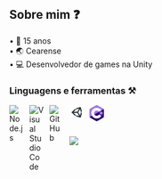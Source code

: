 ## Sobre mim ❓
• 🎂 15 anos<br>
• 🌏 Cearense<br>
• 💻 Desenvolvedor de games na Unity<br>

### Linguagens e ferramentas ⚒️
<img align="left" alt="Node.js" width="26px" src="https://cdn.jsdelivr.net/gh/devicons/devicon/icons/nodejs/nodejs-original.svg" style="padding-right:10px;"/>
<img align="left" alt="Visual Studio Code" width="26px" src="https://cdn.jsdelivr.net/gh/devicons/devicon/icons/vscode/vscode-original.svg" style="padding-right:10px;"/>
<img align="left" alt="GitHub" width="26px" src="https://user-images.githubusercontent.com/3369400/139447912-e0f43f33-6d9f-45f8-be46-2df5bbc91289.png" style="padding-right:10px;"/>
<img align="left" alt="Unity" width="26px" src="https://raw.githubusercontent.com/higaslk/higaslk/2b6876fd63fcfccffd17c11d7905556039ce9aba/assets/icons/unity_logo.svg" style="padding-right:10px;"/>
<img align="left" alt="Csharp" width="26px" src="https://raw.githubusercontent.com/higaslk/higaslk/33c87f95d50cf6eb103d33cfa9d8b9127068e876/assets/icons/csharp_logo.svg" style="padding-right:10px;"/>
<br>

#
<img src="https://github-readme-stats.vercel.app/api?username=higaslk&theme=gotham&show_icons=true&custom_title=My%20Github%20Stats">
